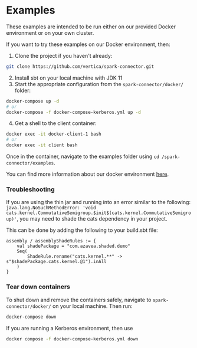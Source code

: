 # Examples

These examples are intended to be run either on our provided Docker environment or on your own cluster. 

If you want to try these examples on our Docker environment, then:
1. Clone the project if you haven't already:
```sh
git clone https://github.com/vertica/spark-connector.git
```
2. Install sbt on your local machine with JDK 11
3. Start the appropriate configuration from the `spark-connector/docker/` folder:
```sh
docker-compose up -d
# or
docker-compose -f docker-compose-kerberos.yml up -d
```
4. Get a shell to the client container:
```sh
docker exec -it docker-client-1 bash
# or
docker exec -it client bash
```

Once in the container, navigate to the examples folder using `cd /spark-connector/examples`.

You can find more information about our docker environment [here](/docker/README.md).

### Troubleshooting

If you are using the thin jar and running into an error similar to the following:
`java.lang.NoSuchMethodError: 'void cats.kernel.CommutativeSemigroup.$init$(cats.kernel.CommutativeSemigroup)'`, you may need to shade the cats dependency in your project.

This can be done by adding the following to your build.sbt file:

```
assembly / assemblyShadeRules := {
    val shadePackage = "com.azavea.shaded.demo"
    Seq(
        ShadeRule.rename("cats.kernel.**" -> s"$shadePackage.cats.kernel.@1").inAll
    )
} 
```

### Tear down containers

To shut down and remove the containers safely, navigate to `spark-connector/docker/` on your local machine. Then run:
```sh
docker-compose down
```

If you are running a Kerberos environment, then use 
```sh
docker compose -f docker-compose-kerberos.yml down
```
